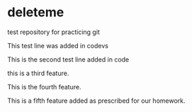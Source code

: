 # deleteme
test repository for practicing git

This test line was added in codevs

This is the second test line added in code 

this is a third feature.

This is the fourth feature.

This is a fifth feature added as prescribed for our homework.